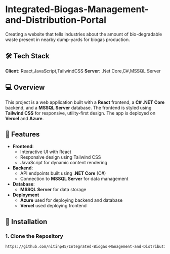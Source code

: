 # Integrated-Biogas-Management-and-Distribution-Portal

Creating a website that tells industries about the amount of bio-degradable waste present in nearby dump-yards for biogas production.

## 🛠 Tech Stack
**Client:** React,JavaScript,TailwindCSS
**Server:** .Net Core,C#,MSSQL Server
## 💻 Overview
This project is a web application built with a **React** frontend, a **C# .NET Core** backend, and a **MSSQL Server** database. The frontend is styled using **Tailwind CSS** for responsive, utility-first design. The app is deployed on **Vercel** and **Azure**.
## 🚀 Features
- **Frontend**:  
  - Interactive UI with React
  - Responsive design using Tailwind CSS
  - JavaScript for dynamic content rendering
- **Backend**:
  - API endpoints built using **.NET Core** (C#)
  - Connection to **MSSQL Server** for data management
- **Database**:
  - **MSSQL Server** for data storage
- **Deployment**
  - **Azure** used for deploying backend and database
  - **Vercel** used deploying frontend
## 🔧 Installation
### 1. Clone the Repository
```bash
https://github.com/nitinp45/Integrated-Biogas-Management-and-Distribution-Portal.git

